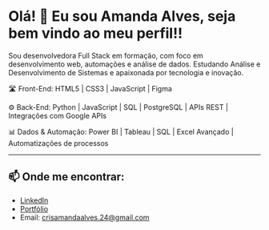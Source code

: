 # Olá! 👋 Eu sou Amanda Alves, seja bem vindo ao meu perfil!!

Sou desenvolvedora Full Stack em formação, com foco em desenvolvimento web, automações e análise de dados. Estudando Análise e Desenvolvimento de Sistemas e apaixonada por tecnologia e inovação.

🛣️ Front-End: HTML5 | CSS3 | JavaScript | Figma

⚙️ Back-End: Python | JavaScript | SQL | PostgreSQL | APIs REST | Integrações com Google APIs

📊 Dados & Automação: Power BI | Tableau | SQL | Excel Avançado | Automatizações de processos

---

## 📫 Onde me encontrar:
- [LinkedIn](https://www.linkedin.com/in/amanda-alves-24dvv)
- [Portfólio](https://amandaalvesz.github.io/Portfolio-AmandaAlves/) 
- Email: crisamandaalves.24@gmail.com
